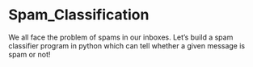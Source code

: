 # Spam_Classification
We all face the problem of spams in our inboxes. Let’s build a spam classifier program in python which can tell whether a given message is spam or not!
